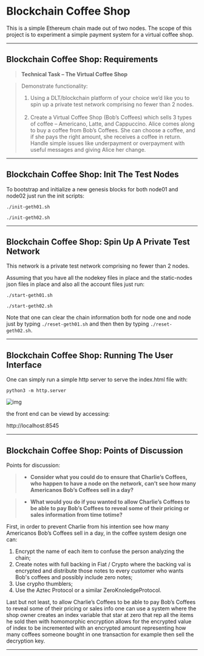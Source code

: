 # Blockchain Coffee Shop

This is a simple Ethereum chain made out of two nodes. The scope of this project is to experiment a simple payment system for a virtual coffee shop.

---

## Blockchain Coffee Shop: Requirements

> **Technical Task – The Virtual Coffee Shop**

> Demonstrate functionality: <br>
> 1. Using a DLT/blockchain platform of your choice we’d like you to spin up a private test network comprising no fewer than 2 nodes. <br><br>
> 2. Create a Virtual Coffee Shop (Bob’s Coffees) which sells 3 types of coffee – Americano, Latte, and Cappuccino. Alice comes along to buy a coffee from Bob’s Coffees. She can choose a coffee, and if she pays the right amount, she receives a coffee in return. Handle simple issues like underpayment or overpayment with useful messages and giving Alice her change. <br>

---

## Blockchain Coffee Shop: Init The Test Nodes

To bootstrap and initialize a new genesis blocks for both node01 and node02 just run the init scripts:

`./init-geth01.sh`

`./init-geth02.sh`

---

## Blockchain Coffee Shop: Spin Up A Private Test Network

This network is a private test network comprising no fewer than 2 nodes.

Assuming that you have all the nodekey files in place and the static-nodes json files in place and also all the account files just run:

`./start-geth01.sh`

`./start-geth02.sh`

Note that one can clear the chain information both for node one and node just by typing `./reset-geth01.sh` and then then by typing `./reset-geth02.sh`.

---

## Blockchain Coffee Shop: Running The User Interface

One can simply run a simple http server to serve the index.html file with:

`python3 -m http.server`

![img](https://i.imgur.com/UTVUC9z.png)

the front end can be viewd by accessing:

http://localhost:8545

---

## Blockchain Coffee Shop: Points of Discussion

Points for discussion:

> * **Consider what you could do to ensure that Charlie’s Coffees, who happen to have a node on the network, can’t see how many Americanos Bob’s Coffees sell in a day?**

> * **What would you do if you wanted to allow Charlie’s Coffees to be able to pay Bob’s Coffees to reveal some of their pricing or sales information from time totime?**

First, in order to prevent Charlie from his intention see how many Americanos Bob’s Coffees sell in a day, in the coffee system design one can:

1. Encrypt the name of each item to confuse the person analyzing the chain;
2. Create notes with full backing in Fiat / Crypto where the backing val is encrypted and distribute those notes to every customer who wants Bob's coffees and possibly include zero notes;
3. Use crypho thumblers;
4. Use the Aztec Protocol or a similar ZeroKnoledgeProtocol.

Last but not least, to allow Charlie’s Coffees to be able to pay Bob’s Coffees to reveal some of their pricing or sales info one can use a system where the shop owner creates an index variable that star at zero that rep all the items he sold then with homomorphic encryption allows for the encrypted value of index to be incremented with an encrypted amount representing how many coffees someone bought in one transaction for example then sell the decryption key.

---
